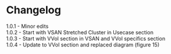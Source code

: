 # Changelog

1.0.1   -   Minor edits<br>
1.0.2   -   Start with VSAN Stretched Cluster in Usecase section<br>
1.0.3   -   Start with VVol section in VSAN and VVol specifics section<br>
1.0.4   -   Update to VVol section and replaced diagram (figure 15)<br>